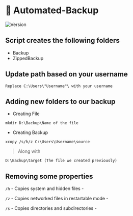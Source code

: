 # 💾 Automated-Backup
<p>
  <img alt="Version" src="https://img.shields.io/badge/version-1.0.3-red.svg?cacheSeconds=2592000" />
</p>

## Script creates the following folders

- Backup
- ZippedBackup

## Update path based on your username

```
Replace C:\Users\"Username"\ with your username
```

## Adding new folders to our backup

- Creating File
```
mkdir D:\Backup\Name of the file
```
- Creating Backup
```
xcopy /s/h/z C:\Users\Username\source
```
> Along with 
```
D:\Backup\target (The file we created previously)
```
## Removing some properties

```/h```  - Copies system and hidden files - 

```/z``` - Copies networked files in restartable mode -

```/s``` -  Copies directories and subdirectories -

